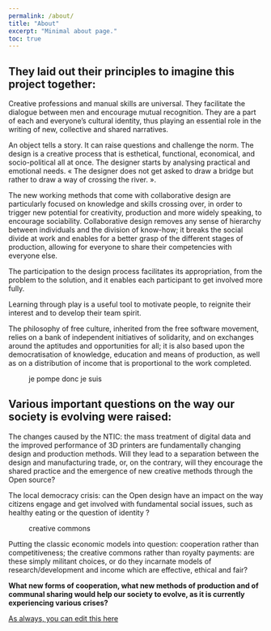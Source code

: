 ```yaml
---
permalink: /about/
title: "About"
excerpt: "Minimal about page."
toc: true
---
```


## They laid out their principles to imagine this project together:
Creative professions and manual skills are universal. They facilitate the dialogue between men and encourage mutual recognition.  They are a part of each and everyone’s cultural identity, thus playing an essential role in the writing of new, collective and shared narratives.  

An object tells a story. It can raise questions and challenge the norm. The design is a creative process that is esthetical, functional, economical, and socio-political all at once. The designer starts by analysing practical and emotional needs.  « The designer does not get asked to draw a bridge but rather to draw a way of crossing the river. ».

The new working methods that come with collaborative design are particularly focused on knowledge and skills crossing over, in order to trigger new potential for creativity, production and more widely speaking, to encourage sociability. Collaborative design removes any sense of hierarchy between individuals and the division of know-how; it breaks the social divide at work and enables for a better grasp of the different stages of production, allowing for everyone to share their competencies with everyone else. 

The participation to the design process facilitates its appropriation, from the problem to the solution, and it enables each participant to get involved more fully.  

Learning through play is a useful tool to motivate people, to reignite their interest and to develop their team spirit. 

The philosophy of free culture, inherited from the free software movement, relies on a bank of independent initiatives of solidarity, and on exchanges around the aptitudes and opportunities for all; it is also based upon the democratisation of knowledge, education and means of production, as well as on a distribution of income that is proportional to the work completed.

<figure style="width: 400px" class="align-center">
  <img src="{{ site.url }}{{ site.baseurl }}/assets/images/7783031873_shadok04-03.gif" alt="">
  <figcaption>je pompe donc je suis</figcaption>
</figure>

## Various important questions on the way our society is evolving were raised: 

The changes caused by the NTIC: the mass treatment of digital data and the improved performance of 3D printers are fundamentally changing design and production methods. Will they lead to a separation between the design and manufacturing trade, or, on the contrary, will they encourage the shared practice and the emergence of new creative methods through the Open source?

The local democracy crisis: can the Open design have an impact on the way citizens engage and get involved with fundamental social issues, such as healthy eating or the question of identity ?

<figure style="width: 300px" class="align-center">
  <img src="{{ site.url }}{{ site.baseurl }}/assets/images/logo-creative-commons.png" alt="">
  <figcaption>creative commons</figcaption>
</figure>

Putting the classic economic models into question: cooperation rather than competitiveness; the creative commons rather than royalty payments: are these simply militant choices, or do they incarnate models of research/development and income which are effective, ethical and fair?

**What new forms of cooperation, what new methods of production and of communal sharing would help our society to evolve, as it is currently experiencing various crises?**


[As always, you can edit this here](https://github.com/chic-europecreative/chic-europecreative.github.io/blob/master/_pages/about.md)
